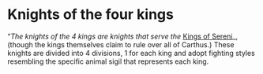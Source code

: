 # Knights of the four kings
“_The knights of the 4 kings are knights that serve the_ [Kings of Sereni](Kings%20of%20Sereni.md)_, (though the kings themselves claim to rule over all of Carthus.) These knights are divided into 4 divisions, 1 for each king and adopt fighting styles resembling the specific animal sigil that represents each king.